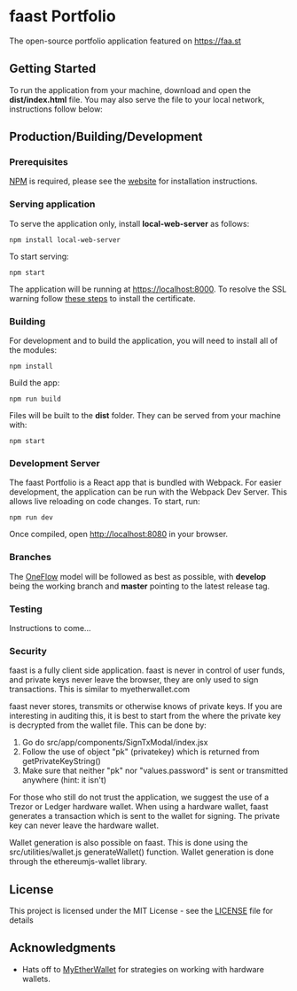 # faast Portfolio

The open-source portfolio application featured on https://faa.st

## Getting Started

To run the application from your machine, download and open the **dist/index.html** file.
You may also serve the file to your local network, instructions follow below:

## Production/Building/Development

### Prerequisites

[NPM](https://www.npmjs.com/) is required, please see the [website](https://docs.npmjs.com/getting-started/installing-node) for installation instructions.

### Serving application

To serve the application only, install **local-web-server** as follows:
```
npm install local-web-server
```

To start serving:
```
npm start
```

The application will be running at [https://localhost:8000](https://localhost:8000). To resolve the SSL warning follow [these steps](https://github.com/lwsjs/local-web-server/wiki/How-to-get-the-%22green-padlock%22-using-the-built-in-certificate) to install the certificate.

### Building

For development and to build the application, you will need to install all of the modules:
```
npm install
```

Build the app:
```
npm run build
```

Files will be built to the **dist** folder. They can be served from your machine with:
```
npm start
```

### Development Server

The faast Portfolio is a React app that is bundled with Webpack. For easier development, the application can be run with the Webpack Dev Server. This allows live reloading on code changes. To start, run:
```
npm run dev
```

Once compiled, open [http://localhost:8080](http://localhost:8080) in your browser.

### Branches

The [OneFlow](http://endoflineblog.com/oneflow-a-git-branching-model-and-workflow) model will be followed as best as possible, with **develop** being the working branch and **master** pointing to the latest release tag.


### Testing

Instructions to come...

### Security

faast is a fully client side application. faast is never in control of user funds, and private keys never leave the browser, they are only used to sign transactions. This is similar to myetherwallet.com

faast never stores, transmits or otherwise knows of private keys. If you are interesting in auditing this, it is best to start from the where the private key is decrypted from the wallet file. This can be done by:
1. Go do src/app/components/SignTxModal/index.jsx
2. Follow the use of object "pk" (privatekey) which is returned from getPrivateKeyString()
3. Make sure that neither "pk" nor "values.password" is sent or transmitted anywhere (hint: it isn't)

For those who still do not trust the application, we suggest the use of a Trezor or Ledger hardware wallet. When using a hardware wallet, faast generates a transaction which is sent to the wallet for signing. The private key can never leave the hardware wallet.

Wallet generation is also possible on faast. This is done using the src/utilities/wallet.js generateWallet() function. Wallet generation is done through the ethereumjs-wallet library.

## License

This project is licensed under the MIT License - see the [LICENSE](LICENSE) file for details

## Acknowledgments

* Hats off to [MyEtherWallet](https://www.myetherwallet.com/) for strategies on working with hardware wallets.

